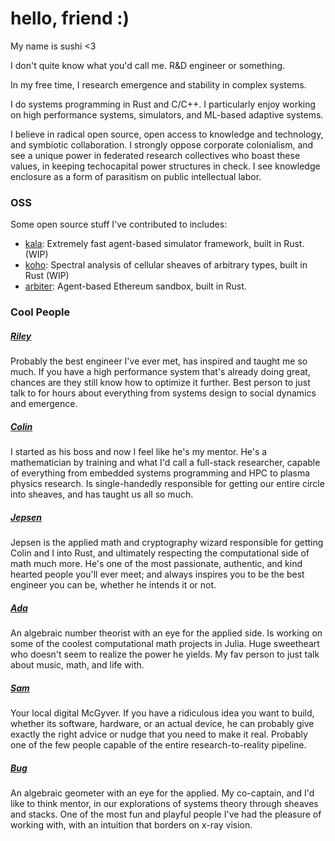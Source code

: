 # hello, friend :)
My name is sushi <3

I don't quite know what you'd call me. R&D engineer or something.

In my free time, I research emergence and stability in complex systems.

I do systems programming in Rust and C/C++. I particularly enjoy working on high performance systems, simulators, and ML-based adaptive systems.

I believe in radical open source, open access to knowledge and technology, and symbiotic collaboration. I strongly oppose corporate colonialism, and see a unique power in federated research collectives who boast these values, in keeping techocapital power structures in check. I see knowledge enclosure as a form of parasitism on public intellectual labor.

### OSS

Some open source stuff I've contributed to includes:

- [kala](https://github.com/FiberedSkies/kala): Extremely fast agent-based simulator framework, built in Rust. (WIP)
- [koho](https://github.com/FiberedSkies/koho): Spectral analysis of cellular sheaves of arbitrary types, built in Rust (WIP)
- [arbiter](https://github.com/anthias-labs/arbiter): Agent-based Ethereum sandbox, built in Rust.


### Cool People

##### [Riley](https://jtriley.com/)

Probably the best engineer I've ever met, has inspired and taught me so much. If you have a high performance system that's already doing great, chances are they still know how to optimize it further. Best person to just talk to for hours about everything from systems design to social dynamics and emergence. 

##### [Colin](https://autoparallel.xyz/)

I started as his boss and now I feel like he's my mentor. He's a mathematician by training and what I'd call a full-stack researcher, capable of everything from embedded systems programming and HPC to plasma physics research. Is single-handedly responsible for getting our entire circle into sheaves, and has taught us all so much.

##### [Jepsen](https://github.com/0xJepsen/)

Jepsen is the applied math and cryptography wizard responsible for getting Colin and I into Rust, and ultimately respecting the computational side of math much more. He's one of the most passionate, authentic, and kind hearted people you'll ever meet; and always inspires you to be the best engineer you can be, whether he intends it or not.

##### [Ada](https://x.com/adalovescoffeee/)

An algebraic number theorist with an eye for the applied side. Is working on some of the coolest computational math projects in Julia. Huge sweetheart who doesn't seem to realize the power he yields. My fav person to just talk about music, math, and life with.

##### [Sam](https://samlaki.neocities.org/)

Your local digital McGyver. If you have a ridiculous idea you want to build, whether its software, hardware, or an actual device, he can probably give exactly the right advice or nudge that you need to make it real. Probably one of the few people capable of the entire research-to-reality pipeline.

##### [Bug](https://x.com/skitterspatial/)

An algebraic geometer with an eye for the applied. My co-captain, and I'd like to think mentor, in our explorations of systems theory through sheaves and stacks. One of the most fun and playful people I've had the pleasure of working with, with an intuition that borders on x-ray vision. 

